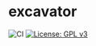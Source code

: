 # excavator   
![CI](https://github.com/ichnion/excavator/workflows/CI/badge.svg)
[![License: GPL v3](https://img.shields.io/badge/License-GPLv3-blue.svg)](https://www.gnu.org/licenses/gpl-3.0)
